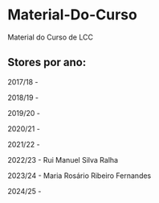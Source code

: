 # Material-Do-Curso
Material do Curso de LCC

## Stores por ano:

2017/18 -

2018/19 - 

2019/20 -

2020/21 -

2021/22 - 

2022/23 - Rui Manuel Silva Ralha

2023/24 - Maria Rosário Ribeiro Fernandes

2024/25 - 

